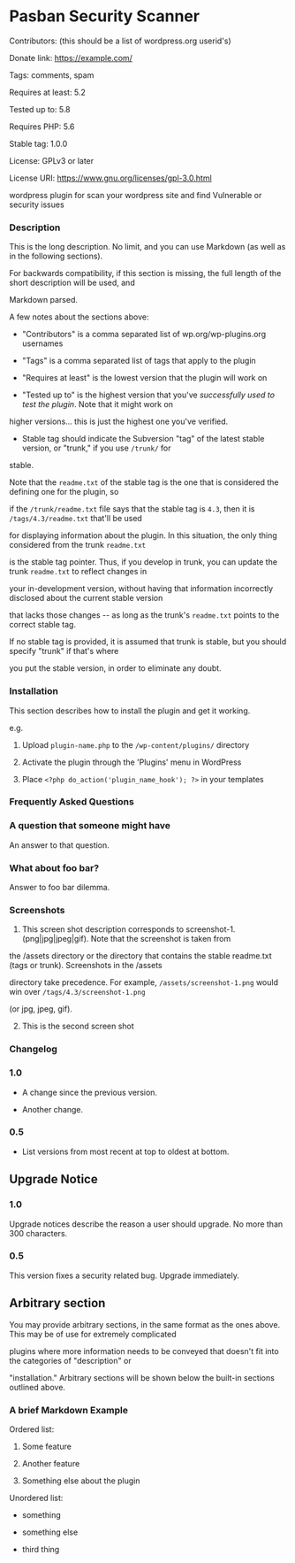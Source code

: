 
# Pasban Security Scanner

Contributors: (this should be a list of wordpress.org userid's)

Donate link: https://example.com/

Tags: comments, spam

Requires at least: 5.2

Tested up to: 5.8

Requires PHP: 5.6

Stable tag: 1.0.0

License: GPLv3 or later

License URI: https://www.gnu.org/licenses/gpl-3.0.html



wordpress plugin for scan your wordpress site and find Vulnerable or security issues



### Description



This is the long description. No limit, and you can use Markdown (as well as in the following sections).



For backwards compatibility, if this section is missing, the full length of the short description will be used, and

Markdown parsed.



A few notes about the sections above:



* "Contributors" is a comma separated list of wp.org/wp-plugins.org usernames

* "Tags" is a comma separated list of tags that apply to the plugin

* "Requires at least" is the lowest version that the plugin will work on

* "Tested up to" is the highest version that you've *successfully used to test the plugin*. Note that it might work on

higher versions... this is just the highest one you've verified.

* Stable tag should indicate the Subversion "tag" of the latest stable version, or "trunk," if you use `/trunk/` for

stable.



Note that the `readme.txt` of the stable tag is the one that is considered the defining one for the plugin, so

if the `/trunk/readme.txt` file says that the stable tag is `4.3`, then it is `/tags/4.3/readme.txt` that'll be used

for displaying information about the plugin. In this situation, the only thing considered from the trunk `readme.txt`

is the stable tag pointer. Thus, if you develop in trunk, you can update the trunk `readme.txt` to reflect changes in

your in-development version, without having that information incorrectly disclosed about the current stable version

that lacks those changes -- as long as the trunk's `readme.txt` points to the correct stable tag.



If no stable tag is provided, it is assumed that trunk is stable, but you should specify "trunk" if that's where

you put the stable version, in order to eliminate any doubt.



### Installation



This section describes how to install the plugin and get it working.



e.g.



1. Upload `plugin-name.php` to the `/wp-content/plugins/` directory

1. Activate the plugin through the 'Plugins' menu in WordPress

1. Place `<?php do_action('plugin_name_hook'); ?>` in your templates



### Frequently Asked Questions



### A question that someone might have ###



An answer to that question.



### What about foo bar? ###



Answer to foo bar dilemma.



### Screenshots



1. This screen shot description corresponds to screenshot-1.(png|jpg|jpeg|gif). Note that the screenshot is taken from

the /assets directory or the directory that contains the stable readme.txt (tags or trunk). Screenshots in the /assets

directory take precedence. For example, `/assets/screenshot-1.png` would win over `/tags/4.3/screenshot-1.png`

(or jpg, jpeg, gif).

2. This is the second screen shot


### Changelog



### 1.0 ###

* A change since the previous version.

* Another change.



### 0.5 ###

* List versions from most recent at top to oldest at bottom.



## Upgrade Notice ##



### 1.0 ###

Upgrade notices describe the reason a user should upgrade. No more than 300 characters.



### 0.5 ###

This version fixes a security related bug. Upgrade immediately.



## Arbitrary section ##



You may provide arbitrary sections, in the same format as the ones above. This may be of use for extremely complicated

plugins where more information needs to be conveyed that doesn't fit into the categories of "description" or

"installation." Arbitrary sections will be shown below the built-in sections outlined above.



### A brief Markdown Example



Ordered list:



1. Some feature

1. Another feature

1. Something else about the plugin



Unordered list:



* something

* something else

* third thing




